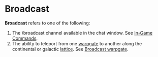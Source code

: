 # Broadcast

**Broadcast** refers to one of the following:

1. The /broadcast channel available in the chat window. See
   [In-Game Commands](../chat/In-Game_Commands.md).
2. The ability to teleport from one [warpgate](../locations/Warpgate.md) to
   another along the continental or galactic [lattice](Lattice.md). See
   [Broadcast warpgate](../items/Broadcast_warpgate.md).
